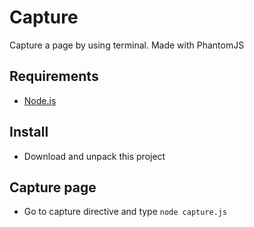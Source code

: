 # Capture

Capture a page by using terminal. Made with PhantomJS

## Requirements

  * [Node.js](http://nodejs.org)

## Install

  * Download and unpack this project

## Capture page

  * Go to capture directive and type `node capture.js`



  
